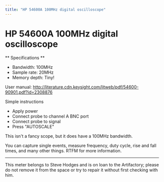 ```yaml
---
title: "HP 54600A 100MHz digital oscilloscope"
---
```

# HP 54600A 100MHz digital oscilloscope

\*\* Specifications \*\*

-   Bandwidth: 100MHz
-   Sample rate: 20MHz
-   Memory depth: Tiny!

User manual: <http://literature.cdn.keysight.com/litweb/pdf/54600-90901.pdf?id=2308876>

Simple instructions

-   Apply power
-   Connect probe to channel A BNC port
-   Connect probe to signal
-   Press "AUTOSCALE"

This isn't a fancy scope, but it does have a 100MHz bandwidth.

You can capture single events, measure frequency, duty cycle, rise and fall times, and many other things. RTFM for more information.

------------------------------------------------------------------------

This meter belongs to Steve Hodges and is on loan to the Artifactory; please do not remove it from the space or try to repair it without first checking with him.
